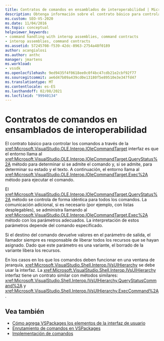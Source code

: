 ```yaml
---
title: Contratos de comandos en ensamblados de interoperabilidad | Microsoft Docs
description: Obtenga información sobre el contrato básico para controlar los comandos a través de la interfaz Microsoft. VisualStudio. OLE. Interop. IOleCommandTarget.
ms.custom: SEO-VS-2020
ms.date: 11/04/2016
ms.topic: conceptual
helpviewer_keywords:
- command handling with interop assemblies, command contracts
- interop assemblies, command contracts
ms.assetid: 57245708-f539-42dc-8963-2754a48f0189
author: acangialosi
ms.author: anthc
manager: jmartens
ms.workload:
- vssdk
ms.openlocfilehash: 9ed9435f4f0618ee0c0f4bc47cdb21e2cbf92f77
ms.sourcegitcommit: ae6d47b09a439cd0e13180f5e89510e3e347fd47
ms.translationtype: MT
ms.contentlocale: es-ES
ms.lasthandoff: 02/08/2021
ms.locfileid: "99940134"
---
```

# <a name="command-contracts-in-interop-assemblies"></a>Contratos de comandos en ensamblados de interoperabilidad
El contrato básico para controlar los comandos a través de la <xref:Microsoft.VisualStudio.OLE.Interop.IOleCommandTarget> interfaz es que el entorno llama al <xref:Microsoft.VisualStudio.OLE.Interop.IOleCommandTarget.QueryStatus%2A> método para determinar si se admite el comando y, si se admite, para determinar su estado y el texto. A continuación, el entorno llama al <xref:Microsoft.VisualStudio.OLE.Interop.IOleCommandTarget.Exec%2A> método para ejecutar el comando.

 El <xref:Microsoft.VisualStudio.OLE.Interop.IOleCommandTarget.QueryStatus%2A> método se controla de forma idéntica para todos los comandos. La comunicación adicional, si es necesario (por ejemplo, con listas desplegables), se administra llamando al <xref:Microsoft.VisualStudio.OLE.Interop.IOleCommandTarget.Exec%2A> método con los parámetros adecuados. La interpretación de estos parámetros depende del comando especificado.

 Si el destino del comando devuelve valores en el parámetro de salida, el llamador siempre es responsable de liberar todos los recursos que se hayan asignado. Dado que este parámetro es una variante, el borrado de la variante libera los recursos.

 En los casos en los que los comandos deben funcionar en una ventana de jerarquía, <xref:Microsoft.VisualStudio.Shell.Interop.IVsUIHierarchy> se debe usar la interfaz. La <xref:Microsoft.VisualStudio.Shell.Interop.IVsUIHierarchy> interfaz tiene un contrato similar con métodos similares: <xref:Microsoft.VisualStudio.Shell.Interop.IVsUIHierarchy.QueryStatusCommand%2A> y <xref:Microsoft.VisualStudio.Shell.Interop.IVsUIHierarchy.ExecCommand%2A> .

## <a name="see-also"></a>Vea también
- [Cómo agrega VSPackages los elementos de la interfaz de usuario](../../extensibility/internals/how-vspackages-add-user-interface-elements.md)
- [Enrutamiento de comandos en VSPackages](../../extensibility/internals/command-routing-in-vspackages.md)
- [Implementación de comandos](../../extensibility/internals/command-implementation.md)
